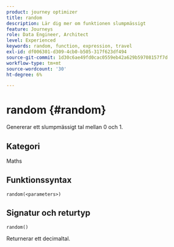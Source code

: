 ```yaml
---
product: journey optimizer
title: random
description: Lär dig mer om funktionen slumpmässigt
feature: Journeys
role: Data Engineer, Architect
level: Experienced
keywords: random, function, expression, travel
exl-id: df006301-d309-4cb0-b505-317f623df494
source-git-commit: 1d30c6ae49fd0cac0559eb42a629b59708157f7d
workflow-type: tm+mt
source-wordcount: '30'
ht-degree: 6%

---
```


# random {#random}

Genererar ett slumpmässigt tal mellan 0 och 1.

## Kategori

Maths

## Funktionssyntax

`random(<parameters>)`

## Signatur och returtyp

`random()`

Returnerar ett decimaltal.
